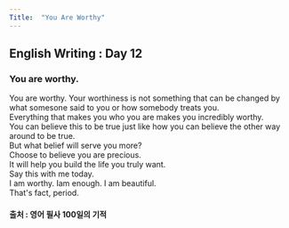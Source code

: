 ```yaml
---
Title:  "You Are Worthy"
---
```


## English Writing : Day 12

### You are worthy.

You are worthy.
Your worthiness is not something that can be changed by what somesone said to you or how somebody treats you.\
Everything that makes you who you are makes you incredibly worthy.\
You can believe this to be true just like how you can believe the other way around to be true.\
But what belief will serve you more?\
Choose to believe you are precious.\
It will help you build the life you truly want.\
Say this with me today.\
I am worthy. Iam enough. I am beautiful.\
That's fact, period.


#### 출처 : 영어 필사 100일의 기적
